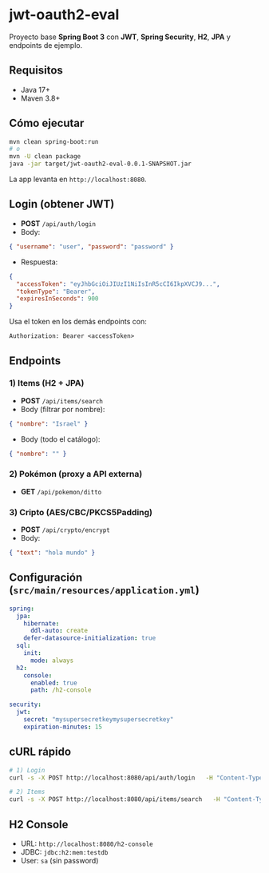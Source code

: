 # jwt-oauth2-eval

Proyecto base **Spring Boot 3** con **JWT**, **Spring Security**, **H2**, **JPA** y endpoints de ejemplo.

## Requisitos
- Java 17+
- Maven 3.8+

## Cómo ejecutar
```bash
mvn clean spring-boot:run
# o
mvn -U clean package
java -jar target/jwt-oauth2-eval-0.0.1-SNAPSHOT.jar
```

La app levanta en `http://localhost:8080`.

## Login (obtener JWT)
- **POST** `/api/auth/login`
- Body:
```json
{ "username": "user", "password": "password" }
```
- Respuesta:
```json
{
  "accessToken": "eyJhbGciOiJIUzI1NiIsInR5cCI6IkpXVCJ9...",
  "tokenType": "Bearer",
  "expiresInSeconds": 900
}
```

Usa el token en los demás endpoints con:
```
Authorization: Bearer <accessToken>
```

## Endpoints
### 1) Items (H2 + JPA)
- **POST** `/api/items/search`
- Body (filtrar por nombre):
```json
{ "nombre": "Israel" }
```
- Body (todo el catálogo):
```json
{ "nombre": "" }
```

### 2) Pokémon (proxy a API externa)
- **GET** `/api/pokemon/ditto`

### 3) Cripto (AES/CBC/PKCS5Padding)
- **POST** `/api/crypto/encrypt`
- Body:
```json
{ "text": "hola mundo" }
```

## Configuración (`src/main/resources/application.yml`)
```yaml
spring:
  jpa:
    hibernate:
      ddl-auto: create
    defer-datasource-initialization: true
  sql:
    init:
      mode: always
  h2:
    console:
      enabled: true
      path: /h2-console

security:
  jwt:
    secret: "mysupersecretkeymysupersecretkey"
    expiration-minutes: 15
```

## cURL rápido
```bash
# 1) Login
curl -s -X POST http://localhost:8080/api/auth/login   -H "Content-Type: application/json"   -d "{"username":"user","password":"password"}"

# 2) Items
curl -s -X POST http://localhost:8080/api/items/search   -H "Content-Type: application/json"   -H "Authorization: Bearer <TOKEN>"   -d "{"nombre":"Israel"}"
```

## H2 Console
- URL: `http://localhost:8080/h2-console`
- JDBC: `jdbc:h2:mem:testdb`
- User: `sa` (sin password)
